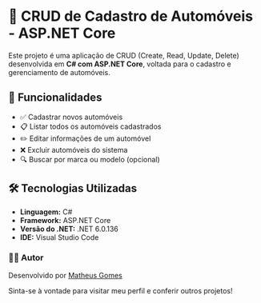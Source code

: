 # 🚗 CRUD de Cadastro de Automóveis - ASP.NET Core

Este projeto é uma aplicação de CRUD (Create, Read, Update, Delete) desenvolvida em **C# com ASP.NET Core**, voltada para o cadastro e gerenciamento de automóveis.

## 📌 Funcionalidades

- ✅ Cadastrar novos automóveis  
- 📋 Listar todos os automóveis cadastrados  
- ✏️ Editar informações de um automóvel  
- ❌ Excluir automóveis do sistema  
- 🔍 Buscar por marca ou modelo (opcional)

## 🛠️ Tecnologias Utilizadas

- **Linguagem:** C#  
- **Framework:** ASP.NET Core  
- **Versão do .NET:** .NET 6.0.136  
- **IDE:** Visual Studio Code

### 👨‍💻 Autor

Desenvolvido por [Matheus Gomes](https://github.com/MatheusGomesCG/)

Sinta-se à vontade para visitar meu perfil e conferir outros projetos!